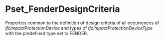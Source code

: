 # Pset_FenderDesignCriteria

Properties common to the definition of design criteria of all occurrences of  _IfcImpactProtectionDevice_ and types of _IfcImpactProtectionDeviceType_ with the predefined type set to FENDER.
